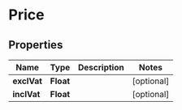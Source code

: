 

# Price


## Properties

| Name | Type | Description | Notes |
|------------ | ------------- | ------------- | -------------|
|**exclVat** | **Float** |  |  [optional] |
|**inclVat** | **Float** |  |  [optional] |



